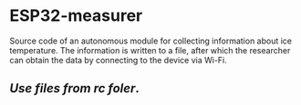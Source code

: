 # ESP32-measurer
 Source code of an autonomous module for collecting information about ice temperature. The information is written to a file, after which the researcher can obtain the data by connecting to the device via Wi-Fi.

 ## ***Use files from rc foler***.
